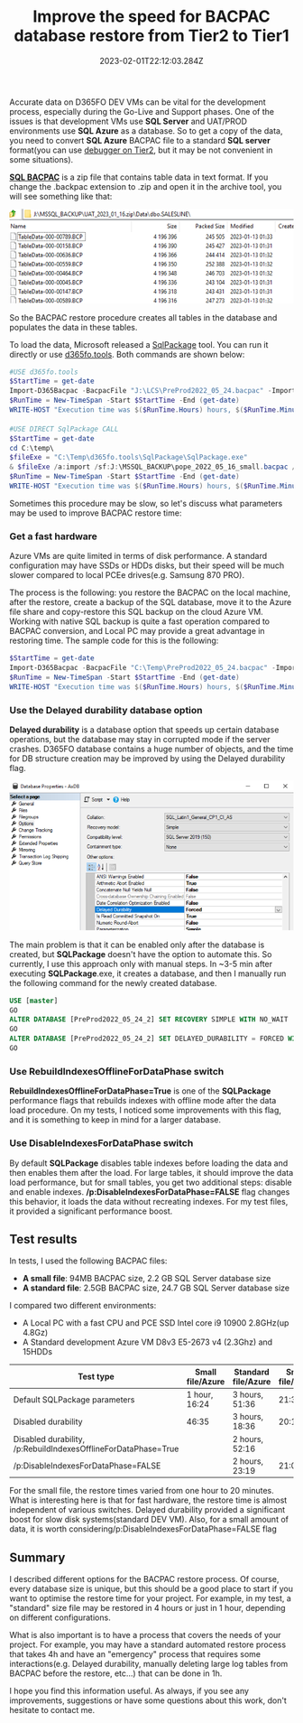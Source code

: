 ﻿---
title: "Improve the speed for BACPAC database restore from Tier2 to Tier1"
date: "2023-02-01T22:12:03.284Z"
tags: ["ALM"]
path: "/performance-restoretier2"
featuredImage: "./logo.png"
excerpt: "The blog post tests various options for. restoring BACPAC files on local SQL Server."
---

Accurate data on D365FO DEV VMs can be vital for the development process, especially during the Go-Live and Support phases. One of the issues is that development VMs use **SQL Server** and UAT/PROD environments use  **SQL Azure** as a database. So to get a copy of the data, you need to convert **SQL Azure** BACPAC file to a standard **SQL server** format(you can use [debugger on Tier2](https://learn.microsoft.com/en-us/dynamics365/fin-ops-core/dev-itpro/database/dbmovement-scenario-debugdiag), but it may be not convenient in some situations).

[**SQL BACPAC**](https://learn.microsoft.com/en-us/azure/azure-sql/database/database-export?view=azuresql) is a zip file that contains table data in text format. If you change the .backpac extension to .zip and open it in the archive tool, you will see something like that:

![Backpac](ZipFileStructure.png)

So the BACPAC restore procedure creates all tables in the database and populates the data in these tables.

To load the data, Microsoft released a [SqlPackage](https://learn.microsoft.com/en-us/sql/tools/sqlpackage/sqlpackage?view=sql-server-ver16) tool. You can run it directly or use [d365fo.tools](https://github.com/d365collaborative/d365fo.tools). Both commands are shown below:

```powershell
#USE d365fo.tools
$StartTime = get-date 
Import-D365Bacpac -BacpacFile "J:\LCS\PreProd2022_05_24.bacpac" -ImportModeTier1 -NewDatabaseName PreProd2022_05_24_2
$RunTime = New-TimeSpan -Start $StartTime -End (get-date) 
WRITE-HOST "Execution time was $($RunTime.Hours) hours, $($RunTime.Minutes) minutes, $($RunTime.Seconds) seconds" 

#USE DIRECT SqlPackage CALL 
$StartTime = get-date 
cd C:\temp\
$fileExe = "C:\Temp\d365fo.tools\SqlPackage\SqlPackage.exe"
& $fileExe /a:import /sf:J:\MSSQL_BACKUP\pope_2022_05_16_small.bacpac /tsn:localhost /tdn:pope_2022_05_16_small_sp_ind  /p:RebuildIndexesOfflineForDataPhase=True /MaxParallelism:32 /p:DisableIndexesForDataPhase=FALSE
$RunTime = New-TimeSpan -Start $StartTime -End (get-date) 
WRITE-HOST "Execution time was $($RunTime.Hours) hours, $($RunTime.Minutes) minutes, $($RunTime.Seconds) seconds" 
```

Sometimes this procedure may be slow, so let's discuss what parameters may be used to improve BACPAC restore time:

### Get a fast hardware

Azure VMs are quite limited in terms of disk performance. A standard configuration may have SSDs or HDDs disks, but their speed will be much slower compared to local PCEe drives(e.g. Samsung 870 PRO).

The process is the following: you restore the BACPAC on the local machine, after the restore, create a backup of the SQL database, move it to the Azure file share and copy-restore this SQL backup on the cloud Azure VM. Working with native SQL backup is quite a fast operation compared to BACPAC conversion, and Local PC may provide a great advantage in restoring time. The sample code for this is the following:

```powershell
$StartTime = get-date 
Import-D365Bacpac -BacpacFile "C:\Temp\PreProd2022_05_24.bacpac" -ImportModeTier1 -NewDatabaseName PreProd2022_05_24_2  -DatabaseServer "SDS-WS83" -SqlUser denis -SqlPwd "Pass" 
$RunTime = New-TimeSpan -Start $StartTime -End (get-date) 
WRITE-HOST "Execution time was $($RunTime.Hours) hours, $($RunTime.Minutes) minutes, $($RunTime.Seconds) seconds" 
```

### Use the Delayed durability database option

**Delayed durability** is a database option that speeds up certain database operations, but the database may stay in corrupted mode if the server crashes. D365FO database contains a huge number of objects, and the time for DB structure creation may be improved by using the Delayed durability flag.

![Durability option](DurabilityOption.png)

The main problem is that it can be enabled only after the database is created, but **SQLPackage** doesn't have the option to automate this. So currently, I use this approach only with manual steps. In ~3-5 min after executing **SQLPackage**.exe, it creates a database, and then I manually run the following command for the newly created database.

```SQL
USE [master]
GO
ALTER DATABASE [PreProd2022_05_24_2] SET RECOVERY SIMPLE WITH NO_WAIT
GO
ALTER DATABASE [PreProd2022_05_24_2] SET DELAYED_DURABILITY = FORCED WITH NO_WAIT
GO
```

### Use RebuildIndexesOfflineForDataPhase switch

**RebuildIndexesOfflineForDataPhase=True** is one of the **SQLPackage** performance flags that rebuilds indexes with offline mode after the data load procedure. On my tests, I noticed some improvements with this flag, and it is something to keep in mind for a larger database.

### Use DisableIndexesForDataPhase switch

By default **SQLPackage** disables table indexes before loading the data and then enables them after the load. For large tables, it should improve the data load performance, but for small tables, you get two additional steps: disable and enable indexes.  **/p:DisableIndexesForDataPhase=FALSE** flag changes this behavior, it loads the data without recreating indexes. For my test files, it provided a significant performance boost.

## Test results

In tests, I used the following BACPAC files:

- **A small file**:  94MB BACPAC size,  2.2 GB SQL Server database size
- **A standard file**: 2.5GB BACPAC size,  24.7 GB SQL Server database size

I compared two different environments:

- A Local PC with a fast CPU and PCE SSD Intel core i9 10900 2.8GHz(up 4.8Gz)
- A Standard development Azure VM D8v3 E5-2673 v4  (2.3Ghz) and 15HDDs

| Test type                                                    | Small file/Azure | Standard file/Azure | Small file/Local | Standard file/Local |
| ------------------------------------------------------------ | ---------------- | ------------------- | ---------------- | ------------------- |
| Default SQLPackage parameters                                | 1 hour, 16:24    | 3 hours, 51:36      | 21:33            | 1 hour, 23:50       |
| Disabled durability                                          | 46:35            | 3 hours, 18:36      | 20:11            | 1 hour, 20:12       |
| Disabled durability, /p:RebuildIndexesOfflineForDataPhase=True |                  | 2 hours, 52:16      |                  | 1 hour, 07:09       |
| /p:DisableIndexesForDataPhase=FALSE                          |                  | 2 hours, 23:19      | 21:01            | 51:15               |

For the small file, the restore times varied from one hour to 20 minutes. What is interesting here is that for fast hardware, the restore time is almost independent of various switches. Delayed durability provided a significant boost for slow disk systems(standard DEV VM). Also, for a small amount of data, it is worth considering/p:DisableIndexesForDataPhase=FALSE flag

## Summary

I described different options for the BACPAC restore process. Of course, every database size is unique, but this should be a good place to start if you want to optimise the restore time for your project. For example, in my test, a "standard" size file may be restored in 4 hours or just in 1 hour, depending on different configurations.

What is also important is to have a process that covers the needs of your project. For example, you may have a standard automated restore process that takes 4h and have an "emergency" process that requires some interactions(e.g. Delayed durability, manually deleting large log tables from BACPAC before the restore, etc...) that can be done in 1h.

I hope you find this information useful. As always, if you see any improvements, suggestions or have some questions about this work, don't hesitate to contact me.
